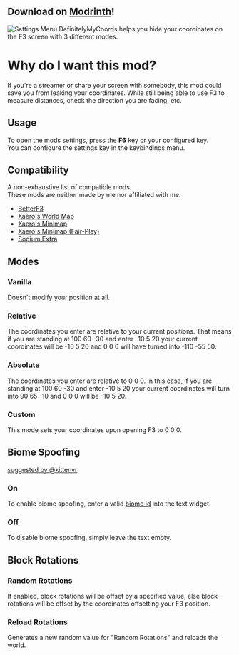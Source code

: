 ## Download on [Modrinth](https://modrinth.com/mod/definitelymycoords)!  
![Settings Menu](https://cdn.modrinth.com/data/M4Fyp5vW/images/01d7761e5ae7ef0ea2f50b00b947c29b81148703.png)
DefinitelyMyCoords helps you hide your coordinates on the F3 screen with 3 different modes.

# Why do I want this mod?

If you're a streamer or share your screen with somebody, 
this mod could save you from leaking your coordinates. 
While still being able to use F3 to measure distances, 
check the direction you are facing, etc.

## Usage

To open the mods settings, press the **F6** key or your configured key.  
You can configure the settings key in the keybindings menu.

## Compatibility

A non-exhaustive list of compatible mods.  
These mods are neither made by me nor affiliated with me.

- [BetterF3](https://modrinth.com/mod/betterf3)
- [Xaero's World Map](https://modrinth.com/mod/xaeros-world-map)
- [Xaero's Minimap](https://modrinth.com/mod/xaeros-minimap)
- [Xaero's Minimap (Fair-Play)](https://modrinth.com/mod/xaeros-minimap-fair)
- [Sodium Extra](https://modrinth.com/mod/sodium-extra)

## Modes

### Vanilla

Doesn't modify your position at all.

### Relative

The coordinates you enter are relative to your current positions. That means if you are standing at 100 60 -30 and enter -10 5 20 your current coordinates will be -10 5 20 and 0 0 0 will have turned into -110 -55 50.

### Absolute

The coordinates you enter are relative to 0 0 0. In this case, if you are standing at 100 60 -30 and enter -10 5 20 your current coordinates will turn into 90 65 -10 and 0 0 0 will be -10 5 20.

### Custom

This mode sets your coordinates upon opening F3 to 0 0 0.

## Biome Spoofing
[suggested by @kittenvr](https://github.com/agent-LuluDodo/DefinitelyMyCoords/issues/5)

### On

To enable biome spoofing, enter a valid [biome id](https://minecraft.wiki/w/Biome#Biome_IDs) into the text widget.

### Off

To disable biome spoofing, simply leave the text empty.

## Block Rotations

### Random Rotations

If enabled, block rotations will be offset by a specified value, else block rotations will be offset by the coordinates offsetting your F3 position.

### Reload Rotations

Generates a new random value for "Random Rotations" and reloads the world.
